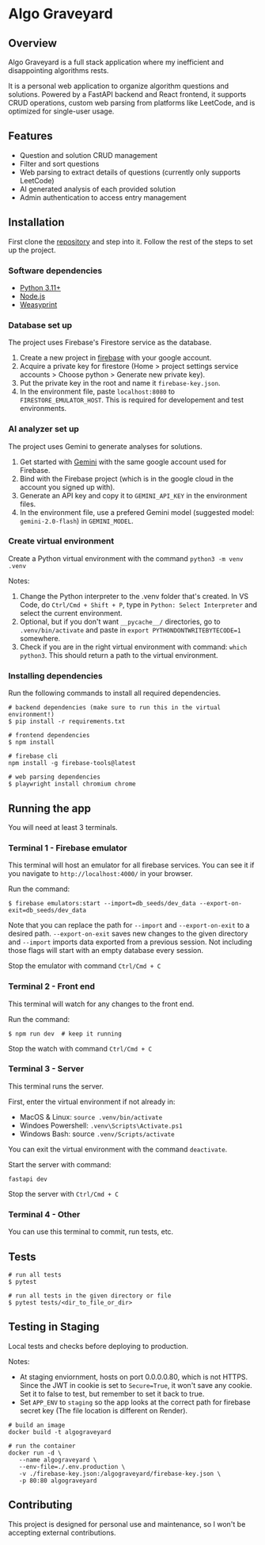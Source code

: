 # Algo Graveyard


## Overview
Algo Graveyard is a full stack application where my inefficient and disappointing algorithms rests.

It is a personal web application to organize algorithm questions and solutions. Powered by a FastAPI backend and React frontend, it supports CRUD operations, custom web parsing from platforms like LeetCode, and is optimized for single-user usage.


## Features
- Question and solution CRUD management
- Filter and sort questions
- Web parsing to extract details of questions (currently only supports LeetCode)
- AI generated analysis of each provided solution
- Admin authentication to access entry management


## Installation
First clone the [repository](https://github.com/ethanliu24/algo-graveyard) and step into it. Follow the rest of the steps to set up the project.


### Software dependencies
- [Python 3.11+](https://www.python.org/downloads/)
- [Node.js](https://nodejs.org/en/download)
- [Weasyprint](https://doc.courtbouillon.org/weasyprint/stable/first_steps.html)


### Database set up
The project uses Firebase's Firestore service as the database.

1. Create a new project in [firebase](https://firebase.google.com/) with your google account.
2. Acquire a private key for firestore (Home > project settings service accounts > Choose python > Generate new private key).
3. Put the private key in the root and name it `firebase-key.json`.
4. In the environment file, paste `localhost:8080` to `FIRESTORE_EMULATOR_HOST`. This is required for developement and test environments.


### AI analyzer set up
The project uses Gemini to generate analyses for solutions.

1. Get started with [Gemini](https://ai.google.dev/) with the same google account used for Firebase.
2. Bind with the Firebase project (which is in the google cloud in the account you signed up with).
3. Generate an API key and copy it to `GEMINI_API_KEY` in the environment files.
4. In the environment file, use a prefered Gemini model (suggested model: `gemini-2.0-flash`) in `GEMINI_MODEL`.


### Create virtual environment
Create a Python virtual environment with the command `python3 -m venv .venv`

Notes:
1. Change the Python interpreter to the .venv folder that's created. In VS Code, do `Ctrl/Cmd + Shift + P`, type in `Python: Select Interpreter` and select the current environment.
2. Optional, but if you don't want `__pycache__/` directories, go to `.venv/bin/activate` and paste in `export PYTHONDONTWRITEBYTECODE=1` somewhere.
3. Check if you are in the right virtual environment with command: `which python3`. This should return a path to the virtual environment.


### Installing dependencies
Run the following commands to install all required dependencies.
```
# backend dependencies (make sure to run this in the virtual environment!)
$ pip install -r requirements.txt

# frontend dependencies
$ npm install

# firebase cli
npm install -g firebase-tools@latest

# web parsing dependencies
$ playwright install chromium chrome
```


## Running the app
You will need at least 3 terminals.


### Terminal 1 - Firebase emulator
This terminal will host an emulator for all firebase services. You can see it if you navigate to `http://localhost:4000/` in your browser.

Run the command:
```
$ firebase emulators:start --import=db_seeds/dev_data --export-on-exit=db_seeds/dev_data
```
Note that you can replace the path for `--import` and `--export-on-exit` to a desired path. `--export-on-exit` saves new changes to the given directory and `--import` imports data exported from a previous session. Not including those flags will start with an empty database every session.

Stop the emulator with command `Ctrl/Cmd + C`


### Terminal 2 - Front end
This terminal will watch for any changes to the front end.

Run the command:
```
$ npm run dev  # keep it running
```

Stop the watch with command `Ctrl/Cmd + C`


### Terminal 3 - Server
This terminal runs the server.

First, enter the virtual environment if not already in:
- MacOS & Linux: `source .venv/bin/activate`
- Windoes Powershell: `.venv\Scripts\Activate.ps1`
- Windows Bash: source `.venv/Scripts/activate`

You can exit the virtual environment with the command `deactivate`.

Start the server with command:
```
fastapi dev
```

Stop the server with `Ctrl/Cmd + C`


### Terminal 4 - Other
You can use this terminal to commit, run tests, etc.


## Tests
```
# run all tests
$ pytest

# run all tests in the given directory or file
$ pytest tests/<dir_to_file_or_dir>
```


## Testing in Staging
Local tests and checks before deploying to production.

Notes:
- At staging enviornment, hosts on port 0.0.0.0.80, which is not HTTPS. Since the JWT in cookie is set to `Secure=True`, it won't save any cookie. Set it to false to test, but remember to set it back to true.
- Set `APP_ENV` to `staging` so the app looks at the correct path for firebase secret key (The file location is different on Render).

```
# build an image
docker build -t algograveyard

# run the container
docker run -d \
   --name algograveyard \
   --env-file=./.env.production \
   -v ./firebase-key.json:/algograveyard/firebase-key.json \
   -p 80:80 algograveyard
```


## Contributing
This project is designed for personal use and maintenance, so I won't be accepting external contributions.
